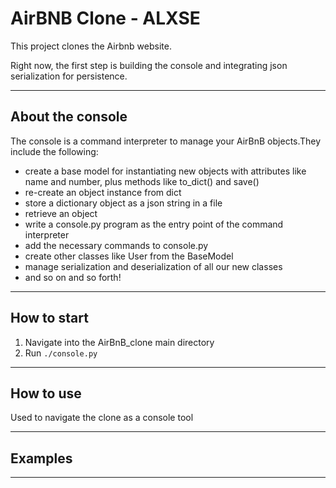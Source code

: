# AirBNB Clone - ALXSE

This project clones the Airbnb website. 

Right now, the first step is building the console and integrating json serialization for persistence.

---

## About the console
The console is a command interpreter to manage your AirBnB objects.They include the following:
- create a base model for instantiating new objects with attributes like name and number, plus methods like to_dict() and save()
- re-create an object instance from dict 
- store a dictionary object as a json string in a file
- retrieve an object
- write a console.py program as the entry point of the command interpreter
- add the necessary commands to console.py
- create other classes like User from the BaseModel
- manage serialization and deserialization of all our new classes
- and so on and so forth!

---

## How to start
1. Navigate into the AirBnB_clone main directory
2. Run `./console.py`

---

## How to use
Used to navigate the clone as a console tool

---

## Examples

---
